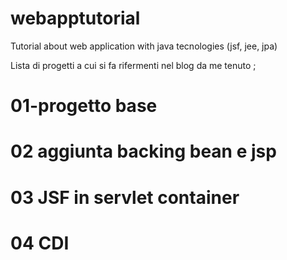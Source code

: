 # webapptutorial
Tutorial about web application with java tecnologies (jsf, jee, jpa)

Lista di progetti a cui si fa rifermenti nel blog da me tenuto ;

# 01-progetto base

# 02 aggiunta backing bean e jsp

# 03 JSF in servlet container

# 04 CDI

